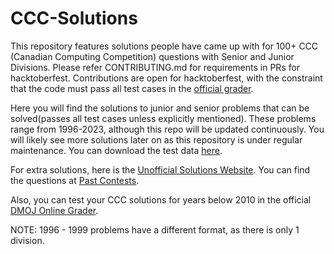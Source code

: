# CCC-Solutions
This repository features solutions people have came up with for 100+ CCC (Canadian Computing Competition) questions with Senior and Junior Divisions. Please refer CONTRIBUTING.md for requirements in PRs for hacktoberfest. Contributions are open for hacktoberfest, with the constraint that the code must pass all test cases in the [official grader](https://cccgrader.com/index.php).

Here you will find the solutions to junior and senior problems that can be solved(passes all test cases unless explicitly mentioned). These problems range from 1996-2023, although this repo will be updated continuously. You will likely see more solutions later on as this repository is under regular maintenance. You can download the test data [here](https://cemc.uwaterloo.ca/contests/past_contests.html#ccc).<br>

For extra solutions, here is the [Unofficial Solutions Website](http://mmhs.ca/ccc/index.htm). You can find the questions at [Past Contests](https://cemc.uwaterloo.ca/contests/past_contests.html#ccc).

Also, you can test your CCC solutions for years below 2010 in the official [DMOJ Online Grader](https://dmoj.ca/).

NOTE: 1996 - 1999 problems have a different format, as there is only 1 division.
